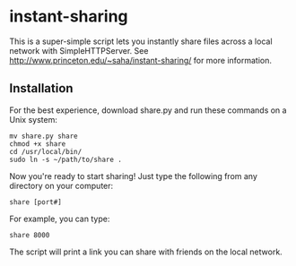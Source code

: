 
instant-sharing
===
This is a super-simple script lets you instantly share files across a local network with SimpleHTTPServer. See http://www.princeton.edu/~saha/instant-sharing/ for more information.

Installation
---
For the best experience, download share.py and run these commands on a Unix system:

    mv share.py share
    chmod +x share
    cd /usr/local/bin/
    sudo ln -s ~/path/to/share .

Now you're ready to start sharing! Just type the following from any directory on your computer:

    share [port#]
    
For example, you can type:

    share 8000
    
The script will print a link you can share with friends on the local network.